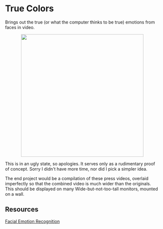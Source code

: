 # True Colors
Brings out the true (or what the computer thinks to be true) emotions from faces in video.

<p align="center">
<a href="https://vimeo.com/264332798"><img src="https://i.vimeocdn.com/video/694086634_130x73.jpg" width="400"/> </a>
</p>

This is in an ugly state, so apologies. It serves only as a rudimentary proof of concept. Sorry I didn't have more time,
nor did I pick a simpler idea.

The end project would be a compilation of these press videos, overlaid imperfectly so that the combined video
is much wider than the originals. This should be displayed on many Wide-but-not-too-tall monitors, mounted on a wall.


## Resources
[Facial Emotion Recognition](http://www.paulvangent.com/2016/04/01/emotion-recognition-with-python-opencv-and-a-face-dataset/)